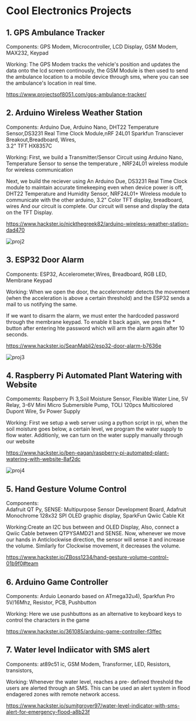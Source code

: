 # Cool Electronics Projects

## 1. GPS Ambulance Tracker

Components: GPS Modem, Microcontroller, LCD Display, GSM Modem, MAX232, Keypad

Working: The GPS Modem tracks the vehicle's position and updates the data onto the lcd screen continously, the GSM Module is then used to send the ambulance location to a mobile device through sms, where you can see the ambulance's location in real time.

https://www.projectsof8051.com/gps-ambulance-tracker/

## 2. Arduino Wireless Weather Station

Components: Arduino Due, Arduino Nano, DHT22 Temperature Sensor,DS3231 Real Time Clock Module,nRF 24L01 Sparkfun Transciever Breakout,Breadboard, Wires, 	
3.2" TFT HX8357C

Working: First, we build a Transmitter/Sensor Circuit using Arduino Nano, Temperature Sensor to sense the temperature , NRF24L01 wireless module for wireless communication

Next, we build the reciever using An Arduino Due, DS3231 Real Time Clock module to maintain accurate timekeeping even when device power is off, DHT22 Temperature and Humidity Sensor, NRF24L01+ Wireless module to communicate with the other arduino, 3.2" Color TFT display, breadboard, wires
And our circuit is complete. Our circuit will sense and display the data on the TFT Display.

https://www.hackster.io/nickthegreek82/arduino-wireless-weather-station-dad470

![proj2](https://user-images.githubusercontent.com/107299579/173628399-8a38cd14-53a9-4820-a02c-d39340bcb00b.jpg)

## 3. ESP32 Door Alarm

Components: ESP32, Accelerometer,Wires, Breadboard, RGB LED, Membrane Keypad

Working: When we open the door, the accelerometer detects the movement (when the acceleration is above a certain threshold) and the ESP32 sends a mail to us notifying the same.

If we want to disarm the alarm, we must enter the hardcoded password through the membrane keypad. To enable it back again, we pres the * button after entering hte password which will arm the alarm again after 10 seconds.

https://www.hackster.io/SeanMabli2/esp32-door-alarm-b7636e

![proj3](https://user-images.githubusercontent.com/107299579/173629654-f86c2ec6-530e-41ba-82f1-b52b840a3317.png)

## 4. Raspberry Pi Automated Plant Watering with Website

Compomemts:  Raspberry Pi 3,Soil Moisture Sensor, Flexible Water Line, 5V Relay, 3-6V Mini Micro Submersible Pump, TOLI 120pcs Multicolored Dupont Wire, 5v Power Supply 

Working:  First we setup a web server using a python script in rpi, when the soil moisture goes below, a certain level, we program the water supply to flow water. Additionly, we can turn on the water supply manually through our website

https://www.hackster.io/ben-eagan/raspberry-pi-automated-plant-watering-with-website-8af2dc


![proj4](https://user-images.githubusercontent.com/107299579/173634333-31d91c0e-25a6-4c32-a4a4-2ed5e0546387.png)

## 5. Hand Gesture Volume Control

Components: 	
Adafruit QT Py, SENSE: Multipurpose Sensor Development Board, Adafruit Monochrome 128x32 SPI OLED graphic display, SparkFun Qwiic Cable Kit	

Working:Create an I2C bus between and OLED Display, Also, connect a Qwiic Cable between QTPYSAMD21 and SENSE. Now, whenever we move our hands in Anticlockwise direction, the sensor will sense it and increase the volume. Similarly for Clockwise movement, it decreases the volume.

https://www.hackster.io/ZBoss1234/hand-gesture-volume-control-01b9f0#team

## 6. Arduino Game Controller

Components: Arduio Leonardo based on ATmega32u4), Sparkfun Pro 5V/16Mhz, Resistor, PCB, Pushbutton

Working: Here we use pushbuttons as an alternative to keyboard keys to control the characters in the game

https://www.hackster.io/361085/arduino-game-controller-f3ffec


## 7. Water level Indiicator with SMS alert

Components: at89c51 ic, GSM Modem, Transformer, LED, Resistors, transistors, 

Working: Whenever the water level, reaches a pre- defined threshold the users are alerted through an SMS. This can be used an alert system in flood endagered zones with remote network access.

https://www.hackster.io/sumitgrover97/water-level-indicator-with-sms-alert-for-emergency-flood-a8b23f


